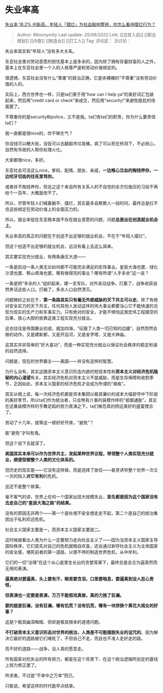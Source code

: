 # 失业率高
[失业率 18.2% 创新高，年轻人「摆烂」为社会敲响警钟，你怎么看待摆烂行为？](https://www.zhihu.com/question/533260345/answer/2538697233)

> Author: #Anonymity
> Last update: *25/06/2022*
> Link: [[岂甘人后]] [[职业规划]] [[内卷]] [[制造业]] [[打工人]]
> Tag:
> 评论区：
> 泛讨论：

失业率其实和“年轻人“没有多大关系。

东亚社会里对劳动意愿的担忧基本上是多余的，因为除了拥有存量财富的人之外，基本上在东亚社会里一个人的人格尊严是和劳动价值绑定的。

很遗憾，东亚社会没有什么“尊重”的政治正确，它是赤裸裸的“不尊重”没有劳动价值的人的。

实际上，西方世界也一样，只是ta们善于用“how can I help ya”的美好词汇包装起来，然后用“credit card or check”来成交，然后用“security!”来避免尴尬的场面罢了。

不尊重你的是security和police，又不是我。ta们有ta们的职责，你为什么要责怪ta们？

我一直都是很nice的，你干嘛生气？

你没钱可以睡大街，没饭可以去翻超市垃圾桶，病了可以死在桥洞下，不必担心，自然有市政的人帮你处理火化。

大家都很nice，多好。

东亚社会可没这么nice，爹妈、配偶、朋友、亲戚，**一边椎心泣血的掏钱养你，一边咬牙切齿的往死里骂你。**

或者并不掏钱养你，但总之这个来自所有关系人的不自觉的全方位施压的习俗不再给个一百年，大概是改不了。

所以，尽管年轻人们喊着躺平、摆烂，其实最多自欺欺人一段时间，最终总是扛不住这些绑定在劳动价值上的全面压力的。

所以，就业率低在东亚根本就不存在就业意愿的问题，问题**总是出在创造就业机会上**。

失业率高的真正的问题在于创造不出足够的就业机会，不在于“年轻人摆烂”。

但这个创造不出足够的就业机会，远没有看上去这么简单。

其实要实现充分就业，有两条康庄大道——

一条是启动一条人类无论如何都不可能完全满足的宏伟事业。星辰大海也罢、绿化沙漠也罢、移山填海也罢，哪有做得完的事业？哪有所谓“人手多余”这一说？

一条是把“多余的人”组织起来，建一支军队，对外发动战争。打赢了，战争收获自然养活这些人口。打输了，多余人口自然湮灭。

问题微妙之处在于，**第一条路其实只有毫无外部威胁的天下共主可以走**。除了有绝对安全实力的天下共主，任何其他人发动这样的伟大事业都要当心它不能快速的兑现为现实的生产力和军事实力。只有绝对的安全，才能不惧怕这类宏伟工程踏空的后果，放心大胆的依靠这类工程实现充分就业。

这也往往是帝国霸业初成，威加四海，“征服了人类一切已知的边疆”，自然而然会做的动作。又是建新都，又是开运河，又是金字塔，又是大神庙。

这其实并非简单的“好大喜功”，而是一种实现充分就业以保证社会秩序的稳定和谐的自然选择。

问题是，现在的世界霸主——美国——并没有这样的智慧。

为什么没有，其实这跟资本主义意识形态内嵌的短视本性和**资本主义对经济危机隐秘的内心渴望**有关。其实经济危机对资本主义不是威胁，而是生存保障和收割季节，正因如此，资本主义国家的经济危机才会成为所谓的“痼疾”。

其实从根上说，每一次经济危机都是资本集团以极其廉价的成本大幅掠夺中下阶层的美好季节，所以ta们作为统治者，只会煞有介事的装模作样的“抵御通胀”。其实在这番装模作样的手舞足蹈的努力表演之下，ta们唯恐真的把这美好的盛宴搅合了。

劳动了十几年，就等这一顿好好开席，“避免”？

能“避免”才叫有鬼。

但这个说下去就深了。

**美国其实本来可以作为世界共主，发起某种世界议程，带领整个人类实现充分就业，顺便型塑整个人类的文化体系的。**

但历史的现实是——它没有这样做，而是选择了放任——甚至诱导整个世界一次又一次的陷入**对它有利**的危机。

这还不是整个故事。

毫不客气的讲，世界上任何一个国家出现大规模失业，**首先都是因为这个国家没有去走自己的“星辰大海之路”的结果。**

没有的原因无非两个——第一个是处境不安全想走走不起，第二个是自己的统治集团出于私利欢迎危机。

社会主义国家主要是一，而资本主义国家主要是二。

这时候就看出人类为什么一定要努力走向社会主义了——因为当资本主义国家主导国际秩序，它们首先对自己的危机就暗自欢喜，还会通过剥夺社会主义为主体国家的安全感，堵死前者的第一道路，以便不停的制造世界危机，从中牟利。

它们的一切“治理”在这个从心底里生长出的贪婪笼罩下，最终总是会沦为逼真然而无用的表演。

**逼真绝对要逼真，头上要有汗，眼里要含泪，口里要喘息，要逼真到没人忍心责怪，**

**但表演也一定要是表演，万万不能假戏真做，真的力挽了狂澜。**

**要的就是狂澜，没有狂澜，哪有饥荒？没有饥荒，哪有一块饼换个黄花大闺女的好事？**

这是个极其幽深晦暗、但却是极其根本的道德问题。

**不打破资本主义意识形态对世界的统治，人类是不可能摆脱失业的诅咒的**。因为解决它最好的道路被它们堵死了，不但自己不走，而且也不准人走好走的路。

而不好的道路——战争，没人真的愿意走。

所有国家对抗失业的所有努力，都是在这个背景下、在这个统治逻辑所划定的基线上努力修正罢了。

所求者，不过是“不幸中之万幸”而已。

只能说，希望这样的时代能早点结束。
